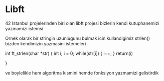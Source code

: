 # Libft
42 Istanbul projelerinden biri olan libft projesi bizlerin kendi kutuphanemizi yazmamizi istemsi 


Ornek olarak bir stringin uzunlugunu bulmak icin kullandigimiz strlen() bizden kendimizin yazmasini istemeleri 


int ft_strlen(char *str)
{
  int i; 
  i = 0;
  while(str[i])
  {
    i++;
  }
  return(i)
  
}

ve boylelikle hem algoritma kismini hemde fonksiyon yazmamizi gelistirdik 

